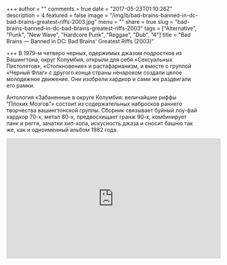 +++
author = ""
comments = true
date = "2017-05-23T01:10:26Z"
description = 4
featured = false
image = "/img/b/bad-brains-banned-in-dc-bad-brains-greatest-riffs-2003.jpg"
menu = ""
share = true
slug = "bad-brains-banned-in-dc-bad-brains-greatest-riffs-2003"
tags = ["Alternative", "Punk", "New Wave", "Hardcore Punk", "Reggae", "Dub", "4"]
title = "Bad Brains — Banned in DC: Bad Brains' Greatest Riffs (2003)"

+++
В 1979-м четверо черных, одержимых джазом подростков из Вашингтона, округ Колумбия, открыли  для себя «Сексуальных Пистолетов», «Столкновение» и растафарианизм, и вместе с группой «Черный Флаг» с другого конца страны ненароком создали целое молодежное движение. Они изобрели хардкор и сами же раздвигали его рамки.

Антология «Забаненные в округе Колумбия: величайшие риффы "Плохих Мозгов"» состоит из содержательных набросков раннего творчества вашингтонской группы. Сборник связывает буйный лоу-фай хардкор 70-х, метал 80-х, предвосхищает гранж 90-х, комбинирует панк и регги, зачатки хип-хопа, искусность джаза и сносит башню так же, как и одноименный альбом 1982 года.

<iframe width="560" height="315" src="https://www.youtube.com/embed/6unSWZ3t_70" frameborder="0" allowfullscreen></iframe>